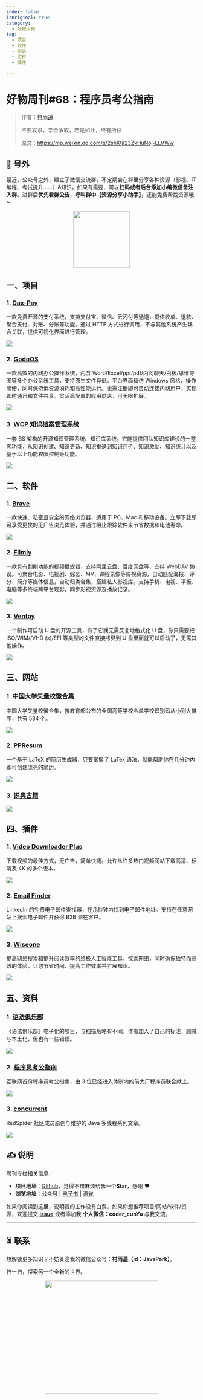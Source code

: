 ```yaml
---
index: false
isOriginal: true
category:
  - 好物周刊
tag:
  - 项目
  - 软件
  - 网站
  - 资料
  - 插件

---
```


# 好物周刊#68：程序员考公指南

> 作者：[村雨遥](https://github.com/cunyu1943)
> 
> 不要哀求，学会争取，若是如此，终有所获
> 
> 原文：https://mp.weixin.qq.com/s/2shKtjl23ZkHuNoj-LLVWw




## 🎈 号外 

最近，公众号之外，建立了微信交流群，不定期会在群里分享各种资源（影视、IT 编程、考试提升……）&知识。如果有需要，可以**扫码或者后台添加小编微信备注入群**。进群后**优先看群公告**，**呼叫群中【资源分享小助手】**，还能免费帮找资源哦～

<center>
<img src="/contact/wxgroup.jpg" width="150"> 
</center>

## 一、项目

### 1. [Dax-Pay](https://gitee.com/dromara/dax-pay)

一款免费开源的支付系统，支持支付宝、微信、云闪付等通道，提供收单、退款、聚合支付、对账、分账等功能。通过 HTTP 方式进行调用，不与其他系统产生耦合关联，提供可视化界面进行管理。

![](assets/0803-0809/1722939989142-61cd7c81-7bdf-44a5-a747-3f50935ea63e.webp)

### 2. [GodoOS](https://gitee.com/ruitao_admin/godoos)

一款高效的内网办公操作系统，内含 Word/Excel/ppt/pdf/内网聊天/白板/思维导图等多个办公系统工具，支持原生文件存储。平台界面精仿 Windows 风格，操作简便，同时保持低资源消耗和高性能运行。无需注册即可自动连接内网用户，实现即时通讯和文件共享。灵活高配置的应用商店，可无限扩展。

![](assets/0803-0809/1722940333333-49dae4d2-c3ad-44ec-971e-b811a3248109.webp)

### 3. [WCP 知识档案管理系统](https://gitee.com/macplus/WCP)

一套 BS 架构的开源知识管理系统、知识库系统。它能提供团队知识库建设的一整套功能，从知识创建、知识更新、知识推送到知识评价、知识激励、知识统计以及基于以上功能权限控制等功能。

![](assets/0803-0809/1722940489903-39b11b49-0a3e-4a95-9f63-aafbb35beb38.webp)

## 二、软件

### 1. [Brave](https://brave.com/)

一款快速、私密且安全的网络浏览器，适用于 PC、Mac 和移动设备。立即下载即可享受更快的无广告浏览体验，并通过阻止跟踪软件来节省数据和电池寿命。

![](assets/0803-0809/1722939255441-6bca8da6-f25c-4e44-85cb-6f024ecf3516.webp)

### 2. [Filmly](https://filmly.163.com/)

一款具有刮削功能的视频播放器，支持阿里云盘、百度网盘等，支持 WebDAV 协议。可聚合电影、电视剧、综艺、MV、课程录像等影视资源，自动匹配海报、评分、简介等媒体信息，自动归类合集，搭建私人影视库。支持手机、电视、平板、电脑等多终端跨平台观影，同步影视资源及播放记录。

![](assets/0803-0809/1722939300968-226a4f48-1fed-46cb-a8fd-983434b99cf2.webp)

### 3. [Ventoy](https://www.ventoy.net/)

一个制作可启动 U 盘的开源工具，有了它就无需反复地格式化 U 盘，你只需要把 ISO/WIM//VHD (x)/EFI 等类型的文件直接拷贝到 U 盘里面就可以启动了，无需其他操作。

![](assets/0803-0809/1722939592828-61d89ba2-ac63-4374-bac2-4e0667153e7f.webp)

## 三、网站

### 1. [中国大学矢量校徽合集](https://www.urongda.com/)

中国大学矢量校徽合集，按教育部公布的全国高等学校名单学校识别码从小到大排序，共有 534 个。

![](assets/0803-0809/1722902316024-931f1d8d-a484-4b74-8636-5e2c346cc44d.webp)

### 2. [PPResum](https://ppresume.com/)

一个基于 LaTeX 的简历生成器，只要掌握了 LaTex 语法，就能帮助你在几分钟内即可创建漂亮的简历。

![](assets/0803-0809/1722902625737-135a41b6-ca39-488e-a3d0-0f3a02f641bd.webp)

### 3. [识典古籍](https://www.shidianguji.com/)



![](assets/0803-0809/1722902533333-23662e66-dc2d-4a96-888c-7689253dd5cc.webp)

## 四、插件

### 1. [Video Downloader Plus](https://chromewebstore.google.com/detail/video-downloader-plus/hkdmdpdhfaamhgaojpelccmeehpfljgf)

下载视频的最佳方式，无广告，简单快捷。允许从许多热门视频网站下载高清、标清及 4K 的多个版本。

![](assets/0803-0809/1722940666280-2bc75a17-dfd3-4aee-945c-7ece23c8f19a.webp)

### 2. [Email Finder](https://chromewebstore.google.com/detail/email-finder-getprospect/bhbcbkonalnjkflmdkdodieehnmmeknp)

LinkedIn 的免费电子邮件查找器，在几秒钟内找到电子邮件地址。支持在任意网站上搜索电子邮件并获得 B2B 潜在客户。

![](assets/0803-0809/1722940868597-3980e2c3-e4c6-4a66-b83a-774abe64a71c.webp)

### 3. [Wiseone](https://chromewebstore.google.com/detail/paodpkkacimmkacaecjmhdncjgjepcai)

提高网络搜索和提升阅读效率的终极人工智能工具，探索网络，同时确保独特而高效的体验，让您节省时间、提高工作效率并扩展知识。

![](assets/0803-0809/1722941062706-98c03d8a-f4b2-45b2-966d-06861c486ea7.webp)

## 五、资料

### 1. [语法俱乐部](https://github.com/llwslc/grammar-club)

《语法俱乐部》电子化的项目，与扫描版略有不同，作者加入了自己的标注，删减与本土化，但也有一些错误。

![](assets/0803-0809/1722384397716-3219c391-d283-4542-9eb0-83d061dc14f4.webp)

### 2. [程序员考公指南](https://github.com/coder2gwy/coder2gwy)

互联网首份程序员考公指南，由 3 位已经进入体制内的前大厂程序员联合献上。

![](assets/0803-0809/1722902195602-fd58dc2f-92eb-448d-8c79-68cf38c14a69.png)

### 3. [concurrent](https://github.com/RedSpider1/concurrent)

RedSpider 社区成员原创与维护的 Java 多线程系列文章。

![](assets/0803-0809/1722903014902-21c58374-868a-4bcc-93c2-953abfb4d05c.webp)

## ✍️ 说明

周刊专栏相关信息：

- **项目地址**：[Github](https://github.com/cunyu1943/weekly)，觉得不错麻烦给我一个**Star**，感谢 ❤️
- **浏览地址**：公众号 | [电子书](https://cunyu1943.github.io/weekly) | [语雀](https://yuque.com/cunyu1943/weekly)

如果你阅读到这里，说明我的工作没有白费。如果你想推荐项目/网站/软件/资源，欢迎提交 **[issue](https://github.com/cunyu1943/weekly/issues)** 或者添加我 **个人微信：coder_cunYu** 与我交流。

---

## ⏳ 联系

想解锁更多知识？不妨关注我的微信公众号：**村雨遥（id：JavaPark）**。

扫一扫，探索另一个全新的世界。

<center>
<img src="/contact/contact.png" width="300">
</center>



